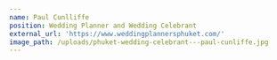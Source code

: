 ```yaml
---
name: Paul Cunlliffe
position: Wedding Planner and Wedding Celebrant
external_url: 'https://www.weddingplannersphuket.com/'
image_path: /uploads/phuket-wedding-celebrant---paul-cunliffe.jpg
---
```



